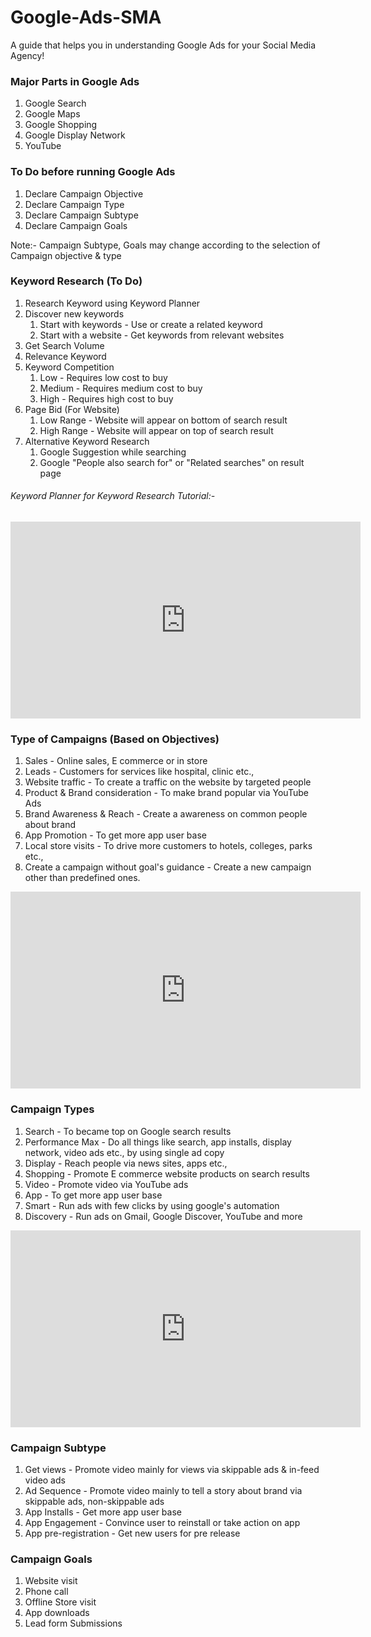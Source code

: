 # Google-Ads-SMA
A guide that helps you in understanding Google Ads for your Social Media Agency!

### Major Parts in Google Ads
1. Google Search
2. Google Maps
3. Google Shopping
4. Google Display Network
5. YouTube

### To Do before running Google Ads
1. Declare Campaign Objective
2. Declare Campaign Type
3. Declare Campaign Subtype
4. Declare Campaign Goals

Note:- Campaign Subtype, Goals may change according to the selection of Campaign objective & type


### Keyword Research (To Do)
1. Research Keyword using Keyword Planner 
2. Discover new keywords
	1. Start with keywords - Use or create a related keyword
	2. Start with a website - Get keywords from relevant websites
3. Get Search Volume
4. Relevance Keyword
5. Keyword Competition
	1. Low - Requires low cost to buy
	2. Medium - Requires medium cost to buy
	3. High - Requires high cost to buy
6. Page Bid (For Website)
	1. Low Range - Website will appear on bottom of search result
	2. High Range - Website will appear on top of search result
7. Alternative Keyword Research
	1. Google Suggestion while searching
	2. Google "People also search for" or "Related searches" on result page

###### Keyword Planner for Keyword Research Tutorial:-

<iframe width="560" height="315" src="https://www.youtube.com/embed/o3kPguXNfS0?si=rWhU9YJq_aRGoon2&amp;start=1246" title="YouTube video player" frameborder="0" allow="accelerometer; autoplay; clipboard-write; encrypted-media; gyroscope; picture-in-picture; web-share" referrerpolicy="strict-origin-when-cross-origin" allowfullscreen></iframe>


### Type of Campaigns (Based on Objectives)
1. Sales - Online sales, E commerce or in store
2. Leads - Customers for services like hospital, clinic etc.,
3. Website traffic - To create a traffic on the website by targeted people
4. Product & Brand consideration - To make brand popular via YouTube Ads
5. Brand Awareness & Reach - Create a awareness on common people about brand
6. App Promotion - To get more app user base
7. Local store visits - To drive more customers to hotels, colleges, parks etc.,
8. Create a campaign without goal's guidance - Create a new campaign other than predefined ones.

<iframe width="560" height="315" src="https://www.youtube.com/embed/o3kPguXNfS0?si=2fy9C_FyoiAO3mvu&amp;start=1620" title="YouTube video player" frameborder="0" allow="accelerometer; autoplay; clipboard-write; encrypted-media; gyroscope; picture-in-picture; web-share" referrerpolicy="strict-origin-when-cross-origin" allowfullscreen></iframe>


### Campaign Types
1. Search - To became top on Google search results
2. Performance Max - Do all things like search, app installs, display network, video ads etc., by using single ad copy
3. Display - Reach people via news sites, apps etc.,
4. Shopping - Promote E commerce website products on search results
5. Video - Promote video via YouTube ads
6. App - To get more app user base
7. Smart - Run ads with few clicks by using google's automation 
8. Discovery - Run ads on Gmail, Google Discover, YouTube and more

<iframe width="560" height="315" src="https://www.youtube.com/embed/o3kPguXNfS0?si=I0t0nI8zhbJ9S6p4&amp;start=1796" title="YouTube video player" frameborder="0" allow="accelerometer; autoplay; clipboard-write; encrypted-media; gyroscope; picture-in-picture; web-share" referrerpolicy="strict-origin-when-cross-origin" allowfullscreen></iframe>


### Campaign Subtype
1. Get views - Promote video mainly for views via skippable ads & in-feed video ads
2. Ad Sequence - Promote video mainly to tell a story about brand via skippable ads, non-skippable ads
3. App Installs - Get more app user base
4. App Engagement - Convince user to reinstall or take action on app
5. App pre-registration - Get new users for pre release

### Campaign Goals
1. Website visit
2. Phone call
3. Offline Store visit
4. App downloads
5. Lead form Submissions

